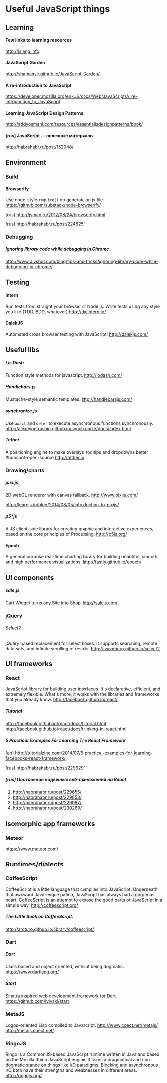 ﻿# Useful JavaScript things



## Learning

#### Few links to learning resources
http://jslang.info


#### JavaScript Garden
http://shamansir.github.io/JavaScript-Garden/

#### A re-introduction to JavaScript
https://developer.mozilla.org/en-US/docs/Web/JavaScript/A_re-introduction_to_JavaScript

#### Learning JavaScript Design Patterns
http://addyosmani.com/resources/essentialjsdesignpatterns/book/

#### [rus] JavaScript — полезные материалы
http://habrahabr.ru/post/152048/



## Environment

### Build



#### Browserify
Use node-style `require()` do generate on js file.
https://github.com/substack/node-browserify/

[rus] http://jsman.ru/2012/08/24/browserify.html

[rus] http://habrahabr.ru/post/224825/


### Debugging

##### Ignoring library code while debugging in Chrome
http://www.divshot.com/blog/tips-and-tricks/ignoring-library-code-while-debugging-in-chrome/



## Testing

#### Intern
Run tests from straight your browser or Node.js. Write tests using any style you like (TDD, BDD, whatever)
http://theintern.io/

#### DalekJS
Automated cross browser testing with JavaScript!
http://dalekjs.com/



## Useful libs

##### Lo-Dash
Function style methods for javascript.
http://lodash.com/

##### Handlebars.js
Mustache-style semantic templates.
http://handlebarsjs.com/

##### synchronize.js
Use `await` and `defer` to execute asynchronous functions synchronously.
http://alexeypetrushin.github.io/synchronize/docs/index.html

##### Tether
A positioning engine to make overlays, tooltips and dropdowns better #hubspot-open-source
http://tether.io

### Drawing/charts

##### pixi.js
2D webGL renderer with canvas fallback.
http://www.pixijs.com/

http://learnjs.io/blog/2014/08/05/introduction-to-pixijs/

##### p5*js
A JS client-side library for creating graphic and interactive experiences, based on the core principles of Processing.
http://p5js.org/

#### Epoch
A general purpose real-time charting library for building beautiful, smooth, and high performance visualizations.
http://fastly.github.io/epoch/


## UI components

##### sale.js
Cart Widget turns any Site into Shop.
http://salejs.com


### jQuery

###### Select2
jQuery based replacement for select boxes. It supports searching, remote data sets, and infinite scrolling of results. 
http://ivaynberg.github.io/select2



## UI frameworks


### React
JavaScript library for building user interfaces. It's declarative, efficient, and extremely flexible. What's more, it works with the libraries and frameworks that you already know.
http://facebook.github.io/react/

##### Tutorial
http://facebook.github.io/react/docs/tutorial.html
http://facebook.github.io/react/docs/thinking-in-react.html

##### 5 Practical Examples For Learning The React Framework
[en] http://tutorialzine.com/2014/07/5-practical-examples-for-learning-facebooks-react-framework/

[rus] http://habrahabr.ru/post/229629/

##### [rus] Построение надежных веб-приложений на React

1. http://habrahabr.ru/post/229655/
2. http://habrahabr.ru/post/229853/
3. http://habrahabr.ru/post/229987/
4. http://habrahabr.ru/post/230269/



## Isomorphic app frameworks


### Meteor
https://www.meteor.com/



## Runtimes/dialects

### CoffeeScript
CoffeeScript is a little language that compiles into JavaScript. Underneath that awkward Java-esque patina, JavaScript has always had a gorgeous heart. CoffeeScript is an attempt to expose the good parts of JavaScript in a simple way. 
http://coffeescript.org/

##### The Little Book on CoffeeScript.
http://arcturo.github.io/library/coffeescript/


### Dart
##### Dart
Class based and object oriented, without being dogmatic.
https://www.dartlang.org/
##### Start
Sinatra inspired web development framework for Dart
https://github.com/lvivski/start

### MetaJS
Logos-oriented Lisp compiled to Javascript.
http://www.coect.net/metajs/
http://metajs.coect.net/

### RingoJS
Ringo is a CommonJS-based JavaScript runtime written in Java and based on the Mozilla Rhino JavaScript engine. It takes a pragmatical and non-dogmatic stance on things like I/O paradigms. Blocking and asynchronous I/O both have their strengths and weaknesses in different areas.
http://ringojs.org/


